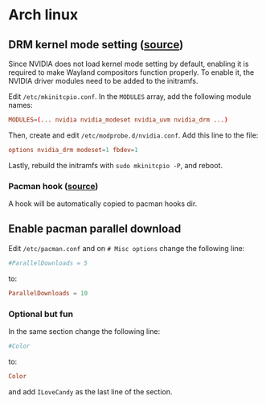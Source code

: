 # Arch linux

## DRM kernel mode setting ([source](https://wiki.hyprland.org/Nvidia/#drm-kernel-mode-setting))

Since NVIDIA does not load kernel mode setting by default, enabling it is required to make Wayland compositors function properly. To enable it, the NVIDIA driver modules need to be added to the initramfs.

Edit `/etc/mkinitcpio.conf`. In the `MODULES` array, add the following module names:

```conf
MODULES=(... nvidia nvidia_modeset nvidia_uvm nvidia_drm ...)
```

Then, create and edit `/etc/modprobe.d/nvidia.conf`. Add this line to the file:

```conf
options nvidia_drm modeset=1 fbdev=1
```

Lastly, rebuild the initramfs with `sudo mkinitcpio -P`, and reboot.

### Pacman hook ([source](https://wiki.archlinux.org/title/NVIDIA#pacman_hook))

A hook will be automatically copied to pacman hooks dir.

## Enable pacman parallel download

Edit `/etc/pacman.conf` and on `# Misc options` change the following line:

```conf
#ParallelDownloads = 5
```

to:

```conf
ParallelDownloads = 10
```

### Optional but fun

In the same section change the following line:

```conf
#Color

```

to:

```conf
Color
```

and add `ILoveCandy` as the last line of the section.
